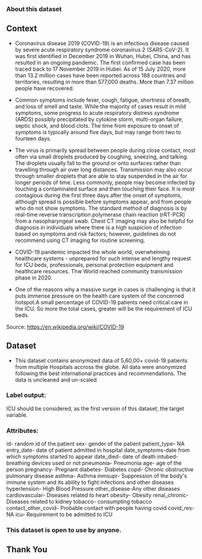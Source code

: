 ### About this dataset

## Context
- Coronavirus disease 2019 (COVID-19) is an infectious disease caused by severe acute respiratory syndrome coronavirus 2 (SARS-CoV-2). It was first identified in December 2019 in Wuhan, Hubei, China, and has resulted in an ongoing pandemic. The first confirmed case has been traced back to 17 November 2019 in Hubei. As of 15 July 2020, more than 13.2 million cases have been reported across 188 countries and territories, resulting in more than 577,000 deaths. More than 7.37 million people have recovered.

- Common symptoms include fever, cough, fatigue, shortness of breath, and loss of smell and taste. While the majority of cases result in mild symptoms, some progress to acute respiratory distress syndrome (ARDS) possibly precipitated by cytokine storm, multi-organ failure, septic shock, and blood clots. The time from exposure to onset of symptoms is typically around five days, but may range from two to fourteen days.

- The virus is primarily spread between people during close contact, most often via small droplets produced by coughing, sneezing, and talking. The droplets usually fall to the ground or onto surfaces rather than travelling through air over long distances. Transmission may also occur through smaller droplets that are able to stay suspended in the air for longer periods of time. Less commonly, people may become infected by touching a contaminated surface and then touching their face. It is most contagious during the first three days after the onset of symptoms, although spread is possible before symptoms appear, and from people who do not show symptoms. The standard method of diagnosis is by real-time reverse transcription polymerase chain reaction (rRT-PCR) from a nasopharyngeal swab. Chest CT imaging may also be helpful for diagnosis in individuals where there is a high suspicion of infection based on symptoms and risk factors; however, guidelines do not recommend using CT imaging for routine screening.

- COVID-19 pandemic impacted the whole world, overwhelming healthcare systems - unprepared for such intense and lengthy request for ICU beds, professionals, personal protection equipment and healthcare resources. Thw World reached community transmission phase in 2020. 

- One of the reasons why a massive surge in cases is challenging is that it puts immense pressure on the health care system of the concerned hotspot.A small percentage of COVID-19 patients need critical care in the ICU. So more the total cases, greater will be the requirement of ICU beds.

Source: https://en.wikipedia.org/wiki/COVID-19

## Dataset
- This dataset contains anonymized data of 5,60,00+ covid-19 patients from multiple Hospitals accross the globe. All data were anonymized following the best international practices and recommendations. The data is uncleaned and un-scaled.

### Label output:
ICU should be considered, as the first version of this dataset, the target variable.

### Attributes:
id-           random id of the patient
sex-          gender of the patient
patient_type- NA
entry_date-   date of patient admitted in hospital
date_symptoms-date from which symptoms started to appear
date_died-    date of death
intubed-      breathing devices used or not
pneumonia-    Pneumonia
age-          age of the person
pregnancy-    Pregnant
diabetes-     Diabetes
copd-         Chronic obstructive pulmonary disease
asthma-       Asthma
inmsupr-      Suppression of the body's immune system and its ability to fight infections and other diseases
hypertension- High Blood Pressure
other_disease-Any other diseases
cardiovascular- Diseases related to heart
obesity-      Obesity
renal_chronic-Diseases related to kidney
tobacco-      consumpting tobacco
contact_other_covid- Probable contact with people having covid
covid_res-    NA
icu-          Requirement to be admitted to ICU

### This dataset is open to use by anyone.

## Thank You
